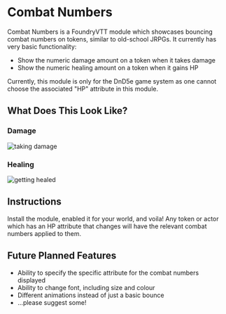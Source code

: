 # Combat Numbers

Combat Numbers is a FoundryVTT module which showcases bouncing combat numbers on tokens, similar to old-school JRPGs. It currently has very basic functionality:

* Show the numeric damage amount on a token when it takes damage
* Show the numeric healing amount on a token when it gains HP

Currently, this module is only for the DnD5e game system as one cannot choose the associated "HP" attribute in this module.

## What Does This Look Like?

### Damage  
![taking damage](img/preview1.gif)

### Healing 
![getting healed](img/preview2.gif)

## Instructions

Install the module, enabled it for your world, and voila! Any token or actor which has an HP attribute that changes will have the relevant combat numbers applied to them.

## Future Planned Features

* Ability to specify the specific attribute for the combat numbers displayed
* Ability to change font, including size and colour
* Different animations instead of just a basic bounce
* ...please suggest some! 